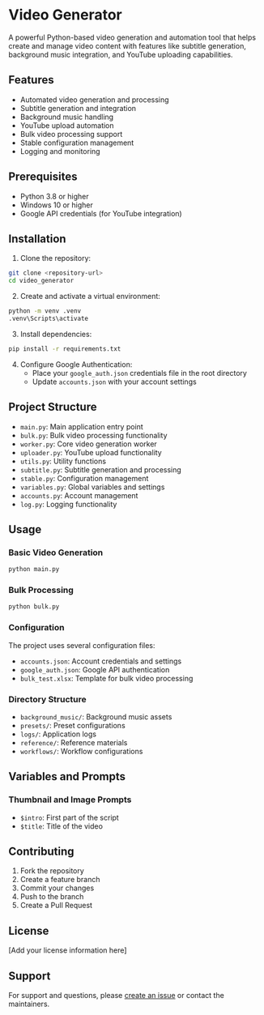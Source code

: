 # Video Generator

A powerful Python-based video generation and automation tool that helps create and manage video content with features like subtitle generation, background music integration, and YouTube uploading capabilities.

## Features

- Automated video generation and processing
- Subtitle generation and integration
- Background music handling
- YouTube upload automation
- Bulk video processing support
- Stable configuration management
- Logging and monitoring

## Prerequisites

- Python 3.8 or higher
- Windows 10 or higher
- Google API credentials (for YouTube integration)

## Installation

1. Clone the repository:
```bash
git clone <repository-url>
cd video_generator
```

2. Create and activate a virtual environment:
```bash
python -m venv .venv
.venv\Scripts\activate
```

3. Install dependencies:
```bash
pip install -r requirements.txt
```

4. Configure Google Authentication:
   - Place your `google_auth.json` credentials file in the root directory
   - Update `accounts.json` with your account settings

## Project Structure

- `main.py`: Main application entry point
- `bulk.py`: Bulk video processing functionality
- `worker.py`: Core video generation worker
- `uploader.py`: YouTube upload functionality
- `utils.py`: Utility functions
- `subtitle.py`: Subtitle generation and processing
- `stable.py`: Configuration management
- `variables.py`: Global variables and settings
- `accounts.py`: Account management
- `log.py`: Logging functionality

## Usage

### Basic Video Generation
```python
python main.py
```

### Bulk Processing
```python
python bulk.py
```

### Configuration

The project uses several configuration files:
- `accounts.json`: Account credentials and settings
- `google_auth.json`: Google API authentication
- `bulk_test.xlsx`: Template for bulk video processing

### Directory Structure

- `background_music/`: Background music assets
- `presets/`: Preset configurations
- `logs/`: Application logs
- `reference/`: Reference materials
- `workflows/`: Workflow configurations

## Variables and Prompts

### Thumbnail and Image Prompts
- `$intro`: First part of the script
- `$title`: Title of the video

## Contributing

1. Fork the repository
2. Create a feature branch
3. Commit your changes
4. Push to the branch
5. Create a Pull Request

## License

[Add your license information here]

## Support

For support and questions, please [create an issue](repository-issues-url) or contact the maintainers.
